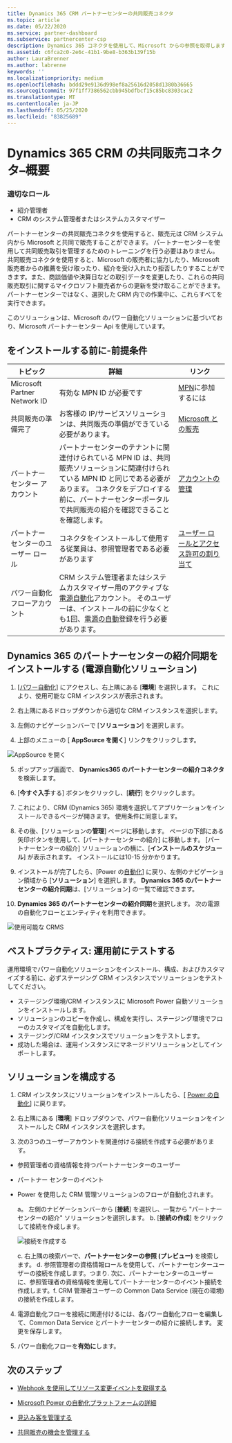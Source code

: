 ```yaml
---
title: Dynamics 365 CRM パートナーセンターの共同販売コネクタ
ms.topic: article
ms.date: 05/22/2020
ms.service: partner-dashboard
ms.subservice: partnercenter-csp
description: Dynamics 365 コネクタを使用して、Microsoft からの参照を取得します。
ms.assetid: c6fca2c0-2e6c-41b1-9be8-b363b139f15b
author: LauraBrenner
ms.author: labrenne
keywords: ''
ms.localizationpriority: medium
ms.openlocfilehash: bddd29e9136d998ef8a25616d2058d1380b36665
ms.sourcegitcommit: 97f1ff7386562cbb945bdfbcf15c85bc8303cac2
ms.translationtype: MT
ms.contentlocale: ja-JP
ms.lasthandoff: 05/25/2020
ms.locfileid: "83825689"
---
```

# <a name="co-sell-connector-for-dynamics-365-crm--overview"></a>Dynamics 365 CRM の共同販売コネクタ–概要

### <a name="appropriate-roles"></a>適切なロール

- 紹介管理者
- CRM のシステム管理者またはシステムカスタマイザー

パートナーセンターの共同販売コネクタを使用すると、販売元は CRM システム内から Microsoft と共同で販売することができます。 パートナーセンターを使用して共同販売取引を管理するためのトレーニングを行う必要はありません。 共同販売コネクタを使用すると、Microsoft の販売者に協力したり、Microsoft 販売者からの推薦を受け取ったり、紹介を受け入れたり拒否したりすることができます。また、商談価値や決算日などの取引データを変更したり、これらの共同販売取引に関するマイクロソフト販売者からの更新を受け取ることができます。 パートナーセンターではなく、選択した CRM 内での作業中に、これらすべてを実行できます。 

このソリューションは、Microsoft のパワー自動化ソリューションに基づいており、Microsoft パートナーセンター Api を使用しています。

## <a name="before-you-install---pre-requisites"></a>をインストールする前に-前提条件

|**トピック**   |**詳細**   |**リンク**   |
|--------------|--------------------|------|
|Microsoft Partner Network ID |有効な MPN ID が必要です|[MPN](https://partner.microsoft.com/)に参加するには|
|共同販売の準備完了|お客様の IP/サービスソリューションは、共同販売の準備ができている必要があります。|[Microsoft との販売](https://partner.microsoft.com/membership/sell-with-microsoft)| 
|パートナー センター アカウント|パートナーセンターのテナントに関連付けられている MPN ID は、共同販売ソリューションに関連付けられている MPN ID と同じである必要があります。 コネクタをデプロイする前に、パートナーセンターポータルで共同販売の紹介を確認できることを確認します。|[アカウントの管理](create-user-accounts-and-set-permissions.md)|
|パートナー センターのユーザー ロール|コネクタをインストールして使用する従業員は、参照管理者である必要があります|[ユーザー ロールとアクセス許可の割り当て](create-user-accounts-and-set-permissions.md)| |Dynamics 365 CRM|CRM ユーザーロールは、システム管理者またはシステムカスタマイザーです。|[Dynamics 365 でロールを割り当てる](https://docs.microsoft.com/dynamics365/customerengagement/on-premises/customize/privileges-required-customization)|
|パワー自動化フローアカウント|CRM システム管理者またはシステムカスタマイザー用のアクティブな[電源自動化](https://flow.microsoft.com)アカウント。 そのユーザーは、インストールの前に少なくとも1回、[電源の自動](https://flow.microsoft.com)登録を行う必要があります。|

## <a name="install-partner-center-referrals-synchronization-for-dynamics-365-power-automate-solution"></a>Dynamics 365 のパートナーセンターの紹介同期をインストールする (電源自動化ソリューション) 

1. [[パワー自動化](https://flow.microsoft.com)] にアクセスし、右上隅にある [**環境**] を選択します。 これにより、使用可能な CRM インスタンスが表示されます。

2. 右上隅にあるドロップダウンから適切な CRM インスタンスを選択します。 

3. 左側のナビゲーションバーで [**ソリューション**] を選択します。

4. 上部のメニューの [ **AppSource を開く**] リンクをクリックします。

![AppSource を開く](images/cosellconnectors/openappsource.png)

5. ポップアップ画面で、 **Dynamics365 のパートナーセンターの紹介コネクタ**を検索します。  

6. [**今すぐ入手**する] ボタンをクリックし、[**続行**] をクリックします。 

7. これにより、CRM (Dynamics 365) 環境を選択してアプリケーションをインストールできるページが開きます。  使用条件に同意します。 

8. その後、[ソリューションの**管理**] ページに移動します。  ページの下部にある矢印ボタンを使用して、[パートナーセンターの紹介] に移動します。 [パートナーセンターの紹介] ソリューションの横に、[**インストールのスケジュール**] が表示されます。 インストールには10-15 分かかります。 

9. インストールが完了したら、[Power の[自動化](https://flow.microsoft.com)] に戻り、左側のナビゲーション領域から [**ソリューション**] を選択します。 **Dynamics 365 のパートナーセンターの紹介同期**は、[ソリューション] の一覧で確認できます。

10. **Dynamics 365 のパートナーセンターの紹介同期**を選択します。 次の電源の自動化フローとエンティティを利用できます。

![使用可能な CRMS](images/cosellconnectors/dynamics-available-crms.png)

## <a name="best-practice-test-before-you-go-live"></a>ベストプラクティス: 運用前にテストする

運用環境でパワー自動化ソリューションをインストール、構成、およびカスタマイズする前に、必ずステージング CRM インスタンスでソリューションをテストしてください。

- ステージング環境/CRM インスタンスに Microsoft Power 自動ソリューションをインストールします。
- ソリューションのコピーを作成し、構成を実行し、ステージング環境でフローのカスタマイズを自動化します。
- ステージング/CRM インスタンスでソリューションをテストします。 
- 成功した場合は、運用インスタンスにマネージドソリューションとしてインポートします。 

## <a name="configure-the-solution"></a>ソリューションを構成する

1. CRM インスタンスにソリューションをインストールしたら、[ [Power の自動化](https://flow.microsoft.com/)] に戻ります。

2. 右上隅にある [**環境**] ドロップダウンで、パワー自動化ソリューションをインストールした CRM インスタンスを選択します。

3. 次の3つのユーザーアカウントを関連付ける接続を作成する必要があります。 

- 参照管理者の資格情報を持つパートナーセンターのユーザー 
- パートナー センターのイベント
- Power を使用した CRM 管理ソリューションのフローが自動化されます。 

    a。 左側のナビゲーションバーから [**接続**] を選択し、一覧から "パートナーセンターの紹介" ソリューションを選択します。
    b. [**接続の作成**] をクリックして接続を作成します。 

    ![接続を作成する](images/cosellconnectors/createconnection.png)
    
    c. 右上隅の検索バーで、**パートナーセンターの参照 (プレビュー)** を検索します。
    d. 参照管理者の資格情報ロールを使用して、パートナーセンターユーザーの接続を作成します。つまり. 次に、パートナーセンターのユーザーに、参照管理者の資格情報を使用してパートナーセンターのイベント接続を作成します。f. CRM 管理者ユーザーの Common Data Service (現在の環境) の接続を作成します。

4. 電源自動化フローを接続に関連付けるには、各パワー自動化フローを編集して、Common Data Service とパートナーセンターの紹介に接続します。 変更を保存します。

5. パワー自動化フローを**有効に**します。

## <a name="next-steps"></a>次のステップ

- [Webhook を使用してリソース変更イベントを取得する](referral-connector-webhooks.md)

- [Microsoft Power の自動化プラットフォームの詳細](https://docs.microsoft.com/power-automate/)

- [見込み客を管理する](manage-leads.md)

- [共同販売の機会を管理する](manage-co-sell-opportunities.md)

